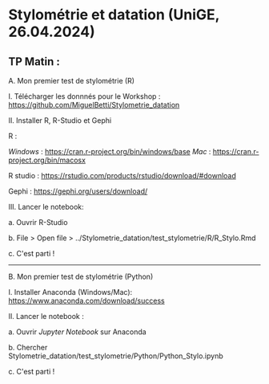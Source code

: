 # Stylométrie et datation (UniGE, 26.04.2024)

## TP Matin :

A. Mon premier test de stylométrie (R)


I. Télécharger les donnnés pour le Workshop : https://github.com/MiguelBetti/Stylometrie_datation 


II. Installer R, R-Studio et Gephi

R : 

_Windows_ : https://cran.r-project.org/bin/windows/base
_Mac_ : https://cran.r-project.org/bin/macosx

R studio : https://rstudio.com/products/rstudio/download/#download

Gephi : https://gephi.org/users/download/


III. Lancer le notebook:

a. Ouvrir R-Studio

b. File > Open file > ../Stylometrie_datation/test_stylometrie/R/R_Stylo.Rmd

c. C'est parti !

***

B. Mon premier test de stylométrie (Python)


I. Installer Anaconda (Windows/Mac): https://www.anaconda.com/download/success


II. Lancer le notebook :

a. Ouvrir _Jupyter Notebook_ sur Anaconda

b. Chercher Stylometrie_datation/test_stylometrie/Python/Python_Stylo.ipynb

c. C'est parti !


